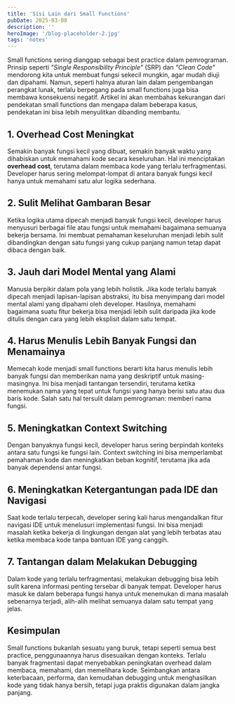 ```yaml
---
title: 'Sisi Lain dari Small Functions'
pubDate: 2025-03-08
description: ''
heroImage: '/blog-placeholder-2.jpg'
tags: 'notes'
---
```


Small functions sering dianggap sebagai best practice dalam pemrograman. Prinsip seperti _"Single Responsibility Principle"_ (SRP) dan _"Clean Code"_ mendorong kita untuk membuat fungsi sekecil mungkin, agar mudah diuji dan dipahami. Namun, seperti halnya aturan lain dalam pengembangan perangkat lunak, terlalu berpegang pada small functions juga bisa membawa konsekuensi negatif. Artikel ini akan membahas kekurangan dari pendekatan small functions dan mengapa dalam beberapa kasus, pendekatan ini bisa lebih menyulitkan dibanding membantu.

## 1. Overhead Cost Meningkat

Semakin banyak fungsi kecil yang dibuat, semakin banyak waktu yang dihabiskan untuk memahami kode secara keseluruhan. Hal ini menciptakan **overhead cost**, terutama dalam membaca kode yang terlalu terfragmentasi. Developer harus sering melompat-lompat di antara banyak fungsi kecil hanya untuk memahami satu alur logika sederhana.

## 2. Sulit Melihat Gambaran Besar

Ketika logika utama dipecah menjadi banyak fungsi kecil, developer harus menyusuri berbagai file atau fungsi untuk memahami bagaimana semuanya bekerja bersama. Ini membuat pemahaman keseluruhan menjadi lebih sulit dibandingkan dengan satu fungsi yang cukup panjang namun tetap dapat dibaca dengan baik.

## 3. Jauh dari Model Mental yang Alami

Manusia berpikir dalam pola yang lebih holistik. Jika kode terlalu banyak dipecah menjadi lapisan-lapisan abstraksi, itu bisa menyimpang dari model mental alami yang dipahami oleh developer. Hasilnya, memahami bagaimana suatu fitur bekerja bisa menjadi lebih sulit daripada jika kode ditulis dengan cara yang lebih eksplisit dalam satu tempat.

## 4. Harus Menulis Lebih Banyak Fungsi dan Menamainya

Memecah kode menjadi small functions berarti kita harus menulis lebih banyak fungsi dan memberikan nama yang deskriptif untuk masing-masingnya. Ini bisa menjadi tantangan tersendiri, terutama ketika menemukan nama yang tepat untuk fungsi yang hanya berisi satu atau dua baris kode. Salah satu hal tersulit dalam pemrograman: memberi nama fungsi.

## 5. Meningkatkan Context Switching

Dengan banyaknya fungsi kecil, developer harus sering berpindah konteks antara satu fungsi ke fungsi lain. Context switching ini bisa memperlambat pemahaman kode dan meningkatkan beban kognitif, terutama jika ada banyak dependensi antar fungsi.

## 6. Meningkatkan Ketergantungan pada IDE dan Navigasi

Saat kode terlalu terpecah, developer sering kali harus mengandalkan fitur navigasi IDE untuk menelusuri implementasi fungsi. Ini bisa menjadi masalah ketika bekerja di lingkungan dengan alat yang lebih terbatas atau ketika membaca kode tanpa bantuan IDE yang canggih.

## 7. Tantangan dalam Melakukan Debugging

Dalam kode yang terlalu terfragmentasi, melakukan debugging bisa lebih sulit karena informasi penting tersebar di banyak tempat. Developer harus masuk ke dalam beberapa fungsi hanya untuk menemukan di mana masalah sebenarnya terjadi, alih-alih melihat semuanya dalam satu tempat yang jelas.

## Kesimpulan

Small functions bukanlah sesuatu yang buruk, tetapi seperti semua best practice, penggunaannya harus disesuaikan dengan konteks. Terlalu banyak fragmentasi dapat menyebabkan peningkatan overhead dalam membaca, memahami, dan memelihara kode. Seimbangkan antara keterbacaan, performa, dan kemudahan debugging untuk menghasilkan kode yang tidak hanya bersih, tetapi juga praktis digunakan dalam jangka panjang.

